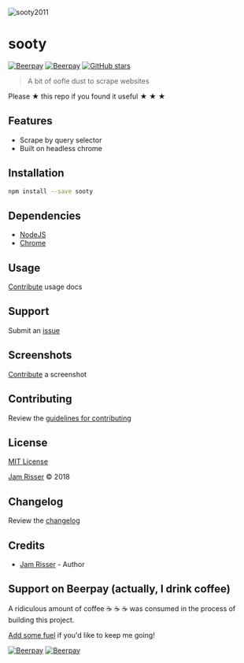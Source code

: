 ![sooty2011](https://user-images.githubusercontent.com/6234038/37239922-524b796a-2443-11e8-961b-9ed61344b1b1.png)

# sooty

[![Beerpay](https://beerpay.io/jamrizzi/sooty/badge.svg?style=beer-square)](https://beerpay.io/jamrizzi/sooty)
[![Beerpay](https://beerpay.io/jamrizzi/sooty/make-wish.svg?style=flat-square)](https://beerpay.io/jamrizzi/sooty?focus=wish)
[![GitHub stars](https://img.shields.io/github/stars/jamrizzi/sooty.svg?style=social&label=Stars)](https://github.com/jamrizzi/sooty)

> A bit of oofle dust to scrape websites

Please &#9733; this repo if you found it useful &#9733; &#9733; &#9733;


## Features

* Scrape by query selector
* Built on headless chrome


## Installation

```sh
npm install --save sooty
```


## Dependencies

* [NodeJS](https://nodejs.org)
* [Chrome](https://www.google.com/chrome)


## Usage

[Contribute](https://github.com/jamrizzi/sooty/blob/master/CONTRIBUTING.md) usage docs


## Support

Submit an [issue](https://github.com/jamrizzi/sooty/issues/new)


## Screenshots

[Contribute](https://github.com/jamrizzi/sooty/blob/master/CONTRIBUTING.md) a screenshot


## Contributing

Review the [guidelines for contributing](https://github.com/jamrizzi/sooty/blob/master/CONTRIBUTING.md)


## License

[MIT License](https://github.com/jamrizzi/sooty/blob/master/LICENSE)

[Jam Risser](https://jam.jamrizzi.com) &copy; 2018


## Changelog

Review the [changelog](https://github.com/jamrizzi/sooty/blob/master/CHANGELOG.md)


## Credits

* [Jam Risser](https://jam.jamrizzi.com) - Author


## Support on Beerpay (actually, I drink coffee)

A ridiculous amount of coffee :coffee: :coffee: :coffee: was consumed in the process of building this project.

[Add some fuel](https://beerpay.io/jamrizzi/sooty) if you'd like to keep me going!

[![Beerpay](https://beerpay.io/jamrizzi/sooty/badge.svg?style=beer-square)](https://beerpay.io/jamrizzi/sooty)
[![Beerpay](https://beerpay.io/jamrizzi/sooty/make-wish.svg?style=flat-square)](https://beerpay.io/jamrizzi/sooty?focus=wish)
